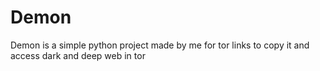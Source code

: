 # Demon
Demon is a simple python project made by me for tor links to copy it and access dark and deep web in tor 
